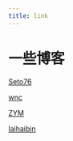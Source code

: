 ```yaml
---
title: link
---
```

# 一些博客


[Seto76](http://seto76.com)

[wnc](http://wncfht.github.io)

[ZYM](http://zhuangyumin.dev)

[laihaibin](http://www.haibinlaiblog.top)